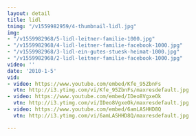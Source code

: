 ```yaml
---
layout: detail
title: lidl
tnimg: "/v1559982959/4-thumbnail-lidl.jpg"
img:
- "/v1559982968/5-lidl-leitner-familie-1000.jpg"
- "/v1559982968/4-lidl-leitner-familie-facebook-1000.jpg"
- "/v1559982968/3-lidl-ein-gutes-stuesk-heimat-1000.jpg"
- "/v1559982968/2-lidl-leitner-familie-facebook-1000.jpg"
video: ''
date: '2010-1-5'
vid:
- video: https://www.youtube.com/embed/Kfe_95ZbnFs
  vtn: http://i3.ytimg.com/vi/Kfe_95ZbnFs/maxresdefault.jpg
- video: https://www.youtube.com/embed/IDeo8VgxeOk
  vtn: http://i3.ytimg.com/vi/IDeo8VgxeOk/maxresdefault.jpg
- video: https://www.youtube.com/embed/6amLASHHD8Q
  vtn: http://i3.ytimg.com/vi/6amLASHHD8Q/maxresdefault.jpg

---
```

